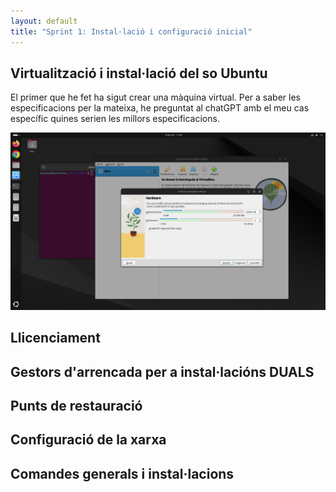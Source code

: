 ```yaml
---
layout: default
title: "Sprint 1: Instal·lació i configuració inicial"
---
```


## Virtualització i instal·lació del so Ubuntu
El primer que he fet ha sigut crear una màquina virtual. Per a saber les especificacions per la mateixa, he preguntat al chatGPT amb el meu cas específic quines serien les millors especificacions.

![](./unidad1/imatges/Virtualitzacio_1.png)



## Llicenciament
## Gestors d'arrencada per a instal·lacións DUALS
## Punts de restauració
## Configuració de la xarxa
## Comandes generals i instal·lacions
